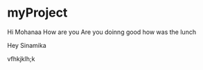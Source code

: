# myProject
Hi Mohanaa
How are you
Are you doinng good
how was the lunch


Hey Sinamika


vfhkjklh;k
